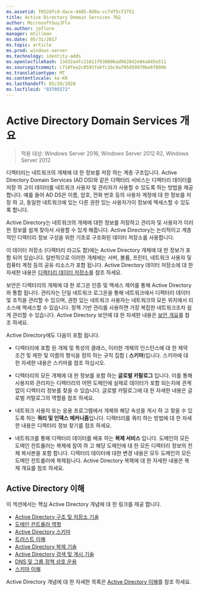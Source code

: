 ```yaml
---
ms.assetid: f052dfcd-dace-4485-8d0a-cc7df5cf3751
title: Active Directory Domain Services 개요
author: MicrosoftGuyJFlo
ms.author: joflore
manager: mtillman
ms.date: 05/31/2017
ms.topic: article
ms.prod: windows-server
ms.technology: identity-adds
ms.openlocfilehash: 13d32a4fc11611f030006ad9628d2e84a045e511
ms.sourcegitcommit: c710fea2c0591febfc1bc9a705d59979be6f699b
ms.translationtype: MT
ms.contentlocale: ko-KR
ms.lasthandoff: 05/20/2020
ms.locfileid: "83705572"
---
```

# <a name="active-directory-domain-services-overview"></a>Active Directory Domain Services 개요

>적용 대상: Windows Server 2016, Windows Server 2012 R2, Windows Server 2012


디렉터리는 네트워크의 개체에 대 한 정보를 저장 하는 계층 구조입니다. Active Directory Domain Services (AD DS)와 같은 디렉터리 서비스는 디렉터리 데이터를 저장 하 고이 데이터를 네트워크 사용자 및 관리자가 사용할 수 있도록 하는 방법을 제공 합니다. 예를 들어 AD DS은 이름, 암호, 전화 번호 등의 사용자 계정에 대 한 정보를 저장 하 고, 동일한 네트워크에 있는 다른 권한 있는 사용자가이 정보에 액세스할 수 있도록 합니다.

Active Directory는 네트워크의 개체에 대한 정보를 저장하고 관리자 및 사용자가 이러한 정보를 쉽게 찾아서 사용할 수 있게 해줍니다. Active Directory는 논리적이고 계층적인 디렉터리 정보 구성을 위한 기초로 구조화된 데이터 저장소를 사용합니다.

이 데이터 저장소 (디렉터리 라고도 함)에는 Active Directory 개체에 대 한 정보가 포함 되어 있습니다. 일반적으로 이러한 개체에는 서버, 볼륨, 프린터, 네트워크 사용자 및 컴퓨터 계정 등의 공유 리소스가 포함 됩니다. Active Directory 데이터 저장소에 대 한 자세한 내용은 [디렉터리 데이터 저장소](https://docs.microsoft.com/previous-versions/windows/it-pro/windows-server-2003/cc736627(v=ws.10))를 참조 하세요.

보안은 디렉터리의 개체에 대 한 로그온 인증 및 액세스 제어를 통해 Active Directory와 통합 됩니다. 관리자는 단일 네트워크 로그온을 통해 네트워크에서 디렉터리 데이터 및 조직을 관리할 수 있으며, 권한 있는 네트워크 사용자는 네트워크의 모든 위치에서 리소스에 액세스할 수 있습니다. 정책 기반 관리를 사용하면 가장 복잡한 네트워크조차 쉽게 관리할 수 있습니다. Active Directory 보안에 대 한 자세한 내용은 [보안 개요](../../plan/security-best-practices/best-practices-for-securing-active-directory.md)를 참조 하세요.

Active Directory에도 다음이 포함 됩니다.
* 디렉터리에 포함 된 개체 및 특성의 클래스, 이러한 개체의 인스턴스에 대 한 제약 조건 및 제한 및 이름의 형식을 정의 하는 규칙 집합 ( **스키마**)입니다. 스키마에 대 한 자세한 내용은 스키마를 참조 하십시오.


* 디렉터리의 모든 개체에 대 한 정보를 포함 하는 **글로벌 카탈로그** 입니다. 이를 통해 사용자와 관리자는 디렉터리의 어떤 도메인에 실제로 데이터가 포함 되는지에 관계 없이 디렉터리 정보를 찾을 수 있습니다. 글로벌 카탈로그에 대 한 자세한 내용은 글로벌 카탈로그의 역할을 참조 하세요.


* 네트워크 사용자 또는 응용 프로그램에서 개체와 해당 속성을 게시 하 고 찾을 수 있도록 하는 **쿼리 및 인덱스 메커니즘**입니다. 디렉터리를 쿼리 하는 방법에 대 한 자세한 내용은 디렉터리 정보 찾기를 참조 하세요.


* 네트워크를 통해 디렉터리 데이터를 배포 하는 **복제 서비스** 입니다. 도메인의 모든 도메인 컨트롤러는 복제에 참여 하 고 해당 도메인에 대 한 모든 디렉터리 정보의 전체 복사본을 포함 합니다. 디렉터리 데이터에 대한 변경 내용은 모두 도메인의 모든 도메인 컨트롤러에 복제됩니다. Active Directory 복제에 대 한 자세한 내용은 복제 개요를 참조 하세요.

## <a name="understanding-active-directory"></a>Active Directory 이해
 이 섹션에서는 핵심 Active Directory 개념에 대 한 링크를 제공 합니다.
 
* [Active Directory 구조 및 저장소 기술](https://docs.microsoft.com/previous-versions/windows/it-pro/windows-server-2003/cc759186(v=ws.10))
* [도메인 컨트롤러 역할](https://docs.microsoft.com/previous-versions/windows/it-pro/windows-server-2003/cc786438(v=ws.10)) 
* [Active Directory 스키마](https://docs.microsoft.com/previous-versions/windows/it-pro/windows-server-2008-R2-and-2008/cc771796(v=ws.10))
* [트러스트 이해](https://docs.microsoft.com/previous-versions/windows/it-pro/windows-server-2008-R2-and-2008/cc771568(v=ws.10)) 
* [Active Directory 복제 기술](https://docs.microsoft.com/previous-versions/windows/it-pro/windows-server-2003/cc776877(v=ws.10)) 
* [Active Directory 검색 및 게시 기술](https://docs.microsoft.com/previous-versions/windows/it-pro/windows-server-2003/cc775686(v=ws.10)) 
* [DNS 및 그룹 정책 상호 운용](https://docs.microsoft.com/previous-versions/windows/it-pro/windows-server-2008-R2-and-2008/dd197486(v=ws.10))
* [스키마 이해](https://docs.microsoft.com/previous-versions/windows/it-pro/windows-server-2003/cc759402(v=ws.10)) 

Active Directory 개념에 대 한 자세한 목록은 [Active Directory 이해](https://docs.microsoft.com/previous-versions/windows/it-pro/windows-server-2003/cc781408(v=ws.10))를 참조 하세요. 


